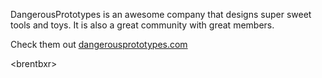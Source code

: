 DangerousPrototypes is an awesome company that designs super sweet tools and toys. It is also a great community with great members.

Check them out [dangerousprototypes.com](http://dangerousprototypes.com)



&lt;brentbxr&gt;

